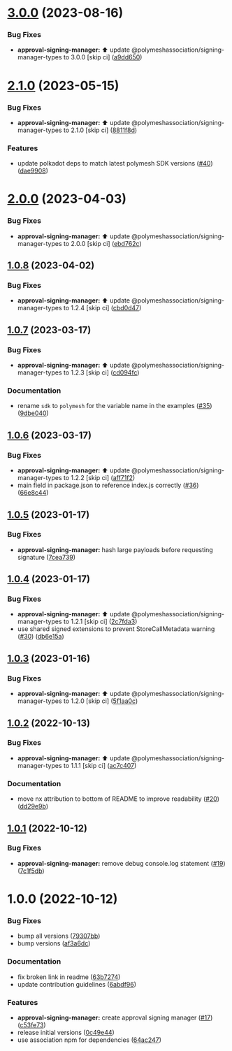 # [3.0.0](https://github.com/PolymeshAssociation/signing-managers/compare/@polymeshassociation/approval-signing-manager@2.1.0...@polymeshassociation/approval-signing-manager@3.0.0) (2023-08-16)


### Bug Fixes

* **approval-signing-manager:** :arrow_up: update @polymeshassociation/signing-manager-types to 3.0.0 [skip ci] ([a9dd650](https://github.com/PolymeshAssociation/signing-managers/commit/a9dd6504d93219b40ff6d2eec48f1a435ad496e6))

# [2.1.0](https://github.com/PolymeshAssociation/signing-managers/compare/@polymeshassociation/approval-signing-manager@2.0.0...@polymeshassociation/approval-signing-manager@2.1.0) (2023-05-15)


### Bug Fixes

* **approval-signing-manager:** :arrow_up: update @polymeshassociation/signing-manager-types to 2.1.0 [skip ci] ([8811f8d](https://github.com/PolymeshAssociation/signing-managers/commit/8811f8dd8b1b7a2e3cda13700047f37fb1d898b7))


### Features

* update polkadot deps to match latest polymesh SDK versions ([#40](https://github.com/PolymeshAssociation/signing-managers/issues/40)) ([dae9908](https://github.com/PolymeshAssociation/signing-managers/commit/dae99085a3c691bcc7a4ea2b0fe3b753f52c07a5))

# [2.0.0](https://github.com/PolymeshAssociation/signing-managers/compare/@polymeshassociation/approval-signing-manager@1.0.8...@polymeshassociation/approval-signing-manager@2.0.0) (2023-04-03)


### Bug Fixes

* **approval-signing-manager:** :arrow_up: update @polymeshassociation/signing-manager-types to 2.0.0 [skip ci] ([ebd762c](https://github.com/PolymeshAssociation/signing-managers/commit/ebd762c511405210f677db798bd9d14fdbf2f845))

## [1.0.8](https://github.com/PolymeshAssociation/signing-managers/compare/@polymeshassociation/approval-signing-manager@1.0.7...@polymeshassociation/approval-signing-manager@1.0.8) (2023-04-02)


### Bug Fixes

* **approval-signing-manager:** :arrow_up: update @polymeshassociation/signing-manager-types to 1.2.4 [skip ci] ([cbd0d47](https://github.com/PolymeshAssociation/signing-managers/commit/cbd0d470ac4fa655db74dcb38aa1685f3c0abe00))

## [1.0.7](https://github.com/PolymeshAssociation/signing-managers/compare/@polymeshassociation/approval-signing-manager@1.0.6...@polymeshassociation/approval-signing-manager@1.0.7) (2023-03-17)


### Bug Fixes

* **approval-signing-manager:** :arrow_up: update @polymeshassociation/signing-manager-types to 1.2.3 [skip ci] ([cd094fc](https://github.com/PolymeshAssociation/signing-managers/commit/cd094fc259d8c42a396788a2960ee4e4af8045db))


### Documentation

* rename `sdk` to `polymesh` for the variable name in the examples ([#35](https://github.com/PolymeshAssociation/signing-managers/issues/35)) ([9dbe040](https://github.com/PolymeshAssociation/signing-managers/commit/9dbe0407329afe539bebc159febbebde35fbd967))

## [1.0.6](https://github.com/PolymeshAssociation/signing-managers/compare/@polymeshassociation/approval-signing-manager@1.0.5...@polymeshassociation/approval-signing-manager@1.0.6) (2023-03-17)


### Bug Fixes

* **approval-signing-manager:** :arrow_up: update @polymeshassociation/signing-manager-types to 1.2.2 [skip ci] ([aff71f2](https://github.com/PolymeshAssociation/signing-managers/commit/aff71f2e7ab13069717fefc7940e1aebf5af13bb))
* main field in package.json to reference index.js correctly ([#36](https://github.com/PolymeshAssociation/signing-managers/issues/36)) ([66e8c44](https://github.com/PolymeshAssociation/signing-managers/commit/66e8c44ecc306b168a17e382b95996afa5853b8e))

## [1.0.5](https://github.com/PolymeshAssociation/signing-managers/compare/@polymeshassociation/approval-signing-manager@1.0.4...@polymeshassociation/approval-signing-manager@1.0.5) (2023-01-17)


### Bug Fixes

* **approval-signing-manager:** hash large payloads before requesting signature ([7cea739](https://github.com/PolymeshAssociation/signing-managers/commit/7cea73957b9ec502936b51139df032c8fa8d2a44))

## [1.0.4](https://github.com/PolymeshAssociation/signing-managers/compare/@polymeshassociation/approval-signing-manager@1.0.3...@polymeshassociation/approval-signing-manager@1.0.4) (2023-01-17)


### Bug Fixes

* **approval-signing-manager:** :arrow_up: update @polymeshassociation/signing-manager-types to 1.2.1 [skip ci] ([2c7fda3](https://github.com/PolymeshAssociation/signing-managers/commit/2c7fda3a095ad449d0c8ca85248469279c9a32de))
* use shared signed extensions to prevent StoreCallMetadata warning ([#30](https://github.com/PolymeshAssociation/signing-managers/issues/30)) ([db6e15a](https://github.com/PolymeshAssociation/signing-managers/commit/db6e15a2ae25ff97b749a292940ba9f12a37acdb))

## [1.0.3](https://github.com/PolymeshAssociation/signing-managers/compare/@polymeshassociation/approval-signing-manager@1.0.2...@polymeshassociation/approval-signing-manager@1.0.3) (2023-01-16)


### Bug Fixes

* **approval-signing-manager:** :arrow_up: update @polymeshassociation/signing-manager-types to 1.2.0 [skip ci] ([5f1aa0c](https://github.com/PolymeshAssociation/signing-managers/commit/5f1aa0ce7ecb6f9a2d852fb14a72ba7895ba2de9))

## [1.0.2](https://github.com/PolymeshAssociation/signing-managers/compare/@polymeshassociation/approval-signing-manager@1.0.1...@polymeshassociation/approval-signing-manager@1.0.2) (2022-10-13)


### Bug Fixes

* **approval-signing-manager:** :arrow_up: update @polymeshassociation/signing-manager-types to 1.1.1 [skip ci] ([ac7c407](https://github.com/PolymeshAssociation/signing-managers/commit/ac7c407ce28d17a9d791dbfba3ff154a61542888))


### Documentation

* move nx attribution to bottom of README to improve readability ([#20](https://github.com/PolymeshAssociation/signing-managers/issues/20)) ([dd29e9b](https://github.com/PolymeshAssociation/signing-managers/commit/dd29e9b32a07a73834d0c77d38aafe34e8e288ed))

## [1.0.1](https://github.com/PolymeshAssociation/signing-managers/compare/@polymeshassociation/approval-signing-manager@1.0.0...@polymeshassociation/approval-signing-manager@1.0.1) (2022-10-12)


### Bug Fixes

* **approval-signing-manager:** remove debug console.log statement ([#19](https://github.com/PolymeshAssociation/signing-managers/issues/19)) ([7c1f5db](https://github.com/PolymeshAssociation/signing-managers/commit/7c1f5dbe48128c41294375517527b9571ef14c65))

# 1.0.0 (2022-10-12)


### Bug Fixes

* bump all versions ([79307bb](https://github.com/PolymeshAssociation/signing-managers/commit/79307bb7aa18ef8abdd94865da7eed53997fe267))
* bump versions ([af3a6dc](https://github.com/PolymeshAssociation/signing-managers/commit/af3a6dc9336bfa5d9d5fbe14d91165d056567165))


### Documentation

* fix broken link in readme ([63b7274](https://github.com/PolymeshAssociation/signing-managers/commit/63b7274e78b99a712d5a92c3add52f067ba2cec8))
* update contribution guidelines ([6abdf96](https://github.com/PolymeshAssociation/signing-managers/commit/6abdf96151f69584824a050e0bef13de0338acde))


### Features

* **approval-signing-manager:** create approval signing manager ([#17](https://github.com/PolymeshAssociation/signing-managers/issues/17)) ([c53fe73](https://github.com/PolymeshAssociation/signing-managers/commit/c53fe7387e22d139b1d4701bd57456df0c922ad0))
* release initial versions ([0c49e44](https://github.com/PolymeshAssociation/signing-managers/commit/0c49e441b4e68df3a9cc3985b11ade0de0a0f2a3))
* use association npm for dependencies ([64ac247](https://github.com/PolymeshAssociation/signing-managers/commit/64ac247ffc67fdd359bf1da73ad2df39d0b536ad))
